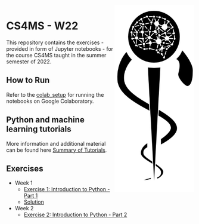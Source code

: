 <img src="images/logo_CS_MS_final.png" height="500" align="right"> 

# CS4MS - W22

This repository contains the exercises - provided in form of Jupyter notebooks - for the course CS4MS taught in the summer semester of 2022.

## How to Run

Refer to the [colab_setup](documents/colab_setup.md) for running the notebooks on Google Colaboratory.

## Python and machine learning tutorials

More information and additional material can be found here [Summary of Tutorials](documents/ListOfTutorials.md).

## Exercises
- Week 1
  - [Exercise 1: Introduction to Python - Part 1](https://colab.research.google.com/github/CS4MS/CS4MS_W22/blob/main/exercises/Exercise_1.ipynb)
  - [Solution](https://colab.research.google.com/github/CS4MS/CS4MS_W22/blob/main/solutions/Exercise_1_Solution.ipynb)
- Week 2
  - [Exercise 2: Introduction to Python - Part 2](https://colab.research.google.com/github/CS4MS/CS4MS_W22/blob/main/exercises/Exercise_2.ipynb)
  <!--- - [Solution](https://colab.research.google.com/github/CS4MS/CS4MS_W22/blob/main/solutions/Exercise_2_Solution.ipynb)
- Week 3
  - [Exercise 3: Data Visualization and Analysis](https://colab.research.google.com/github/CS4MS/CS4MS_W22/blob/main/exercises/Exercise_3.ipynb)
  <!--- - [Solution](https://colab.research.google.com/github/CS4MS/CS4MS_W22/blob/main/solutions/Exercise_3_Solution.ipynb)
- Week 4
  - [Lecture 4: Convolutions](https://colab.research.google.com/github/CS4MS/CS4MS_W22/blob/main/lectures/Lecture_4.ipynb)
  - [Exercise 4: Convolutions](https://colab.research.google.com/github/CS4MS/CS4MS_W22/blob/main/exercises/Exercise_4.ipynb)
  - [Solution](https://colab.research.google.com/github/CS4MS/CS4MS_W22/blob/main/solutions/Exercise_4_Solution.ipynb)
- Week 5
  - [Exercise 5: Metrics and Object Oriented Programming](https://colab.research.google.com/github/CS4MS/CS4MS_W22/blob/main/exercises/Exercise_5.ipynb)
  - [Solution](https://colab.research.google.com/github/CS4MS/CS4MS_W22/blob/main/solutions/Exercise_5_Solution.ipynb)
- Week 6
  - [Lecture 6: Transformations and Dataloader](https://colab.research.google.com/github/CS4MS/CS4MS_W22/blob/main/lectures/Lecture_6.ipynb)
  - [Exercise 6: Confusing pretrained Network with Transformations](https://colab.research.google.com/github/CS4MS/CS4MS_W22/blob/main/exercises/Exercise_6.ipynb) 
  - [Solution](https://colab.research.google.com/github/CS4MS/CS4MS_W22/blob/main/solutions/Exercise_6_Solution.ipynb)
- Week 7
  - [Exercise 7: Network Setup and First Training - part 1](https://colab.research.google.com/github/CS4MS/CS4MS_W22/blob/main/exercises/Exercise_7.ipynb)
  - [Solution](https://colab.research.google.com/github/CS4MS/CS4MS_W22/blob/main/solutions/Exercise_7_Solution.ipynb)
- Week 8
  - [Exercise 8: Network Setup and First Training - part 2](https://colab.research.google.com/github/CS4MS/CS4MS_W22/blob/main/exercises/Exercise_8.ipynb)
  - [Solution](https://colab.research.google.com/github/CS4MS/CS4MS_W22/blob/main/solutions/Exercise_8_Solution.ipynb) -->
